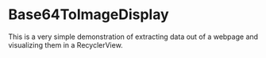 # Base64ToImageDisplay

This is a very simple demonstration of extracting data out of a webpage and visualizing them in a RecyclerView.
